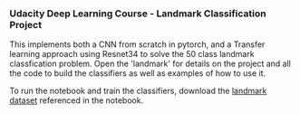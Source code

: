 ### Udacity Deep Learning Course - Landmark Classification Project

This implements both a CNN from scratch in pytorch, and a Transfer learning approach using Resnet34 to solve the 50 class landmark classfication problem.  Open the 'landmark' for details on the project and all the code to build the classifiers as well as examples of how to use it.  

To run the notebook and train the classifiers, download the [landmark dataset](https://udacity-dlnfd.s3-us-west-1.amazonaws.com/datasets/landmark_images.zip) referenced in the notebook.